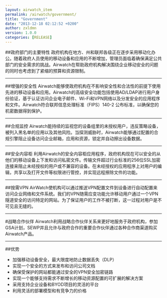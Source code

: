 ```yaml
---
layout: airwatch_item
permalink: /airwatch/government/
title: "Government"
date: "2013-12-18 02:12:52 +0200"
author: zxldmn
version: 1.0.0
categories: [RELEASE]
---
```


##政府部门的主要特性
政府机构在地方、州和联邦各级正在逐步采用移动化办公。随着政府人员使用的移动设备和应用的不断增加，管理员面临着确保满足公共部门的安全需求的挑战。Airwatch在帮助政府机构解决围绕企业移动安全的问题的同时也考虑到了紧缩的预算和资源限制。

-------------------------------------------
##增强的安全性
Airwatch能够使政府机构在不影响安全性和合法性的前提下使用先进的移动设备和应用。Airwatch的高级安全功能包括使用AD/LDAP进行用户身份验证，基于认证访问企业电子邮件、Wi-Fi和VPN网络以及分发安全的应用程序和文件。Airwatch符合联邦信息处理标准（FIPS）140-2 公布标准，以确保您的机密数据得到保护。

-------------------------------------------
##合规监控
Airwatch能持续的监视您的设备组里的未授权用户，违反策略设备，被列入黑名单的应用以及其他风险。当探测威胁时，Airwatch能够通过配置的合规引擎阻止设备访问企业邮箱，应用和资源，锁定并自动擦出设备数据。

-------------------------------------------
##安全内容柜
利用Airwatch的安全内容柜应用程序，政府机构现在可以安全的从他们的移动设备上下发和访问私密文件。传输文件超过行业标准的256位SSL加密连接来阻止未经授权的用户或不兼容的设备。在未经授权的应用程序上对用户的编辑，共享以及打开文件等权限进行管控，并实现远程擦除文件的功能。

-------------------------------------------
##按需VPN
AirWatch使机构可以通过推送VPN配置文件到设备进行自动配置来访问企业网络和文件系统。我们的VPN随需应变功能允许移动用户通过一个VPN隧道安全的访问特定的网站。为了保证用户的工作不被打断，这一过程对用户是不可见且无缝的。

-------------------------------------------
#战略合作伙伴
Airwatch利用战略合作伙伴关系来更好地服务于政府机构，参加GSA计划，SEWP并且允许与政府合作的重要合作伙伴通过各种合作商渠道购买Airwatch产品。

-------------------------------------------
##优势
*	加强移动设备安全，最大限度地防止数据丢失（DLP）
*	实现一个安全的方式来发布和访问公司文档
*	确保受保护的网站都能通过安全的VPN安全加密链路
*	实现一个能够支持需求不断增长的移动资源配置的可扩展的解决方案
*	采用支持企业设备和BYOD项目的灵活的平台
*	利用灵活的部署模型和有竞争力的价格

